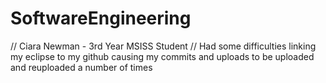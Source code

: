 # SoftwareEngineering
// Ciara Newman - 3rd Year MSISS Student
// Had some difficulties linking my eclipse to my github causing my commits and uploads to be uploaded and reuploaded a number of times
